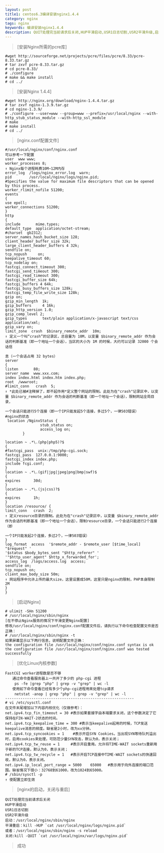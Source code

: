 ```yaml
---
layout: post
title1: centos6.3编译安装nginx1.4.4
category: nginx
tags: nginx
keywords: 编译安装nginx1.4.4
description: QUIT处理完当前请求后关闭,HUP平滑启动,USR1日志切割,USR2平滑升级,启动：/usr/local/nginx/sbin/nginx ,平滑重启：kill -HUP \`cat /usr/local/nginx/logs/nginx.pid\`,或者：/usr/local/nginx/sbin/nginx -s reload,关闭:kill -QUIT \`cat /usr/local/nginx/var/logs/nginx.pid\`
---
```


>[安装Nginx所需的pcre库]

	#wget http://sourceforge.net/projects/pcre/files/pcre/8.33/pcre-8.33.tar.gz
	# tar zxvf pcre-8.33.tar.gz
	# cd pcre-8.33/
	# ./configure
	# make && make install
	# cd ../

>[安装Nginx 1.4.4]

	#wget http://nginx.org/download/nginx-1.4.4.tar.gz
	# tar zxvf nginx-1.3.9.tar.gz
	# cd nginx-1.3.9/
	# ./configure --user=www --group=www --prefix=/usr/local/nginx --with-http_stub_status_module --with-http_ssl_module
	# make
	# make install
	# cd ../

>[nginx.conf配置文件]

	#/usr/local/nginx/conf/nginx.conf
	可以参考一下配置
	user  www www;
	worker_processes 8;
	↑ Nginx每个进程耗费10M~12M内存
	error_log  /logs/nginx_error.log  warn;
	pid        /usr/local/nginx/logs/nginx.pid;
	#Specifies the value for maximum file descriptors that can be opened by this process.
	worker_rlimit_nofile 51200;
	events
	{
	use epoll;
	worker_connections 51200;
	}
	http
	{
	include       mime.types;
	default_type  application/octet-stream;
	#charset  gb2312;
	server_names_hash_bucket_size 128;
	client_header_buffer_size 32k;
	large_client_header_buffers 4 32k;
	sendfile on;
	tcp_nopush     on;
	keepalive_timeout 60;
	tcp_nodelay on;
	fastcgi_connect_timeout 300;
	fastcgi_send_timeout 300;
	fastcgi_read_timeout 300;
	fastcgi_buffer_size 64k;
	fastcgi_buffers 4 64k;
	fastcgi_busy_buffers_size 128k;
	fastcgi_temp_file_write_size 128k;
	gzip on;
	gzip_min_length  1k;
	gzip_buffers     4 16k;
	gzip_http_version 1.0;
	gzip_comp_level 2;
	gzip_types       text/plain application/x-javascript text/css application/xml;
	gzip_vary on;
	limit_zone  crash  $binary_remote_addr  10m;
	↑ 定义一个叫“crash”的记录区，总容量为 10M，以变量 $binary_remote_addr 作为会话的判断基准（即一个地址一个会话），当区的大小为 1M 的时候，大约可以记录 32000 个会话信
	
	息（一个会话占用 32 bytes）
	server
	{
	listen       80;
	server_name  www.xxx.com;
	index index.html index.htm index.php;
	root  /wwwroot;
	#limit_conn   crash  5;
	↑ *此处已被#注释掉了，即不起作用*定义整个网站的限制。此处为在"crash"记录区中，以变量 $binary_remote_addr 作为会话的判断基准（即一个地址一个会话），限制网站全局目录，
	
	一个会话只能进行5个连接（即一个IP只能发起5个连接，多过5个，一律503错误）
	#nginx的状态
	 location /NginxStatus {
	                stub_status on;
	                access_log on;
	        }
	
	location ~ .*\.(php|php5)?$
	{
	#fastcgi_pass  unix:/tmp/php-cgi.sock;
	fastcgi_pass  127.0.0.1:9000;
	fastcgi_index index.php;
	include fcgi.conf;
	}
	location ~ .*\.(gif|jpg|jpeg|png|bmp|swf)$
	{
	expires      30d;
	}
	location ~ .*\.(js|css)?$
	{
	expires      1h;
	}
	location /resource/ {
	limit_conn   crash  2;
	↑ 定义resource目录的限制。此处为在"crash"记录区中，以变量 $binary_remote_addr 作为会话的判断基准（即一个地址一个会话），限制resource目录，一个会话只能进行2个连接（即
	
	一个IP只能发起2个连接，多过2个，一律503错误）
	}
	log_format  access  '$remote_addr - $remote_user [$time_local] "$request" '
	'$status $body_bytes_sent "$http_referer" '
	'"$http_user_agent" $http_x_forwarded_for';
	access_log  /logs/access.log  access;
	sendfile on;
	tcp_nopush on;
	client_max_body_size 50m;
	↑ 网站程序中允许上传的最大size，这里设置成50M，这里只是nginx的限制，PHP本身限制2M
	}
	}

>[启动Nginx]

	# ulimit -SHn 51200
	# /usr/local/nginx/sbin/nginx
	[在不停止Nginx服务的情况下平滑变更Nginx配置]
	修改/usr/local/nginx/conf/nginx.conf配置文件后，请执行以下命令检查配置文件是否正确：
	# /usr/local/nginx/sbin/nginx -t
	如果屏幕显示以下两行信息，说明配置文件正确：
	the configuration file /usr/local/nginx/conf/nginx.conf syntax is ok
	the configuration file /usr/local/nginx/conf/nginx.conf was tested successfully

>[优化Linux内核参数]

	FastCGI worker进程数是否不够
	　　通过命令查看服务器上一共开了多少的 php-cgi 进程
	　　 ps -fe |grep "php" | grep -v "grep" | wc -l
	　　使用如下命令查看已经有多少个php-cgi进程用来处理tcp请求
	　　 netstat -anop | grep "php" | grep -v "grep" | wc -l
	-----------------------------------------------------------
	# vi /etc/sysctl.conf
	在文件末尾增加以下内容内核优化（仅做参考）：
	net.ipv4.tcp_fin_timeout = 30 #表示如果套接字由本端要求关闭，这个参数决定了它保持在FIN-WAIT-2状态的时间。
	net.ipv4.tcp_keepalive_time = 300 #表示当keepalive起用的时候，TCP发送keepalive消息的频度。缺省是2小时，改为xx分钟。
	net.ipv4.tcp_syncookies = 1    #表示开启SYN Cookies。当出现SYN等待队列溢出时，启用cookies来处理，可防范少量SYN攻击，默认为0，表示关闭；
	net.ipv4.tcp_tw_reuse = 1     #表示开启重用。允许将TIME-WAIT sockets重新用于新的TCP连接，默认为0，表示关闭；
	net.ipv4.tcp_tw_recycle = 1   #表示开启TCP连接中TIME-WAIT sockets的快速回收，默认为0，表示关闭。
	net.ipv4.ip_local_port_range = 5000    65000   #表示用于向外连接的端口范围。缺省情况下很小：32768到61000，改为1024到65000。
	# /sbin/sysctl -p
	↑ 使配置立即生效

>[nginx的启动，关闭与重启]

	QUIT处理完当前请求后关闭
	HUP平滑启动
	USR1日志切割
	USR2平滑升级
	启动：/usr/local/nginx/sbin/nginx 
	平滑重启：kill -HUP `cat /usr/local/nginx/logs/nginx.pid`
	或者：/usr/local/nginx/sbin/nginx -s reload
	关闭:kill -QUIT `cat /usr/local/nginx/var/logs/nginx.pid`

>成功